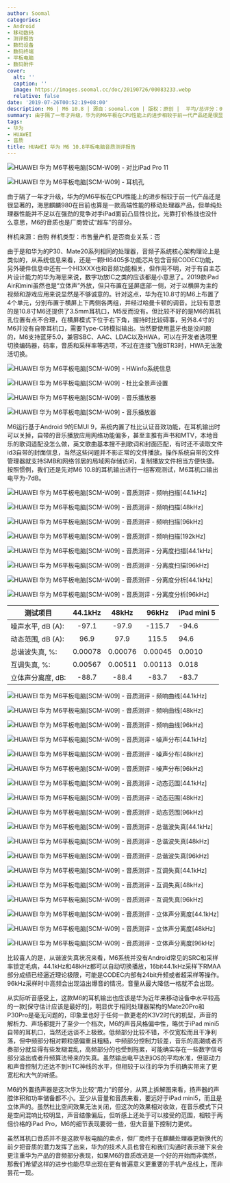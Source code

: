 ```yaml
---
author: Soomal
categories:
- Android
- 移动数码
- 测评报告
- 数码设备
- 数码终端
- 平板电脑
- 数码附件
cover:
  alt: ''
  caption: ''
  image: https://images.soomal.cc/doc/20190726/00083233.webp
  relative: false
date: '2019-07-26T00:52:19+08:00'
description: M6 | M6 10.8 | 源自：soomal.com | 版权：原创 |  平均/总评分：09.59/278
summary: 由于隔了一年才升级，华为的M6平板在CPU性能上的进步相较于前一代产品还是很显著的，海思麒麟980在目前也算是一款高端性能的移动处理器产品，但单纯处理器性能并不足以在强劲的竞争对手iPad面前凸显性价比，M6的音质也是厂商尝试“超车”的部分。
tags:
- 华为
- HUAWEI
- 音质
title: HUAWEI 华为 M6 10.8平板电脑音质测评报告
---
```


![HUAWEI 华为 M6平板电脑[SCM-W09] - 对比iPad Pro 11](https://images.soomal.cc/doc/20190717/00083084_01.webp)



![HUAWEI 华为 M6平板电脑[SCM-W09] - 耳机孔](https://images.soomal.cc/doc/20190717/00083097_01.webp)



由于隔了一年才升级，华为的M6平板在CPU性能上的进步相较于前一代产品还是很显著的，海思麒麟980在目前也算是一款高端性能的移动处理器产品，但单纯处理器性能并不足以在强劲的竞争对手iPad面前凸显性价比，光靠打价格战也没什么意思，M6的音质也是厂商尝试“超车”的部分。



样机来源：自购
样机类型：市售量产机
是否商业关系：否



由于是和华为的P30、Mate20系列相同的处理器，音频子系统核心架构理论上是类似的，从系统信息来看，还是一颗HI6405多功能芯片包含音频CODEC功能，另外硬件信息中还有一个HI3XXX也和音频功能相关，但作用不明，对于有自主芯片设计能力的华为海思来说，数字功放IC之类的应该都是小意思了。2019款iPad Air和mini虽然也是“立体声”外放，但只布置在竖屏底部一侧，对于以横屏为主的视频和游戏应用来说显然是不够诚意的。针对这点，华为在10.8寸的M6上布置了4个单元，分别布置于横屏上下两侧各两组，并经过哈曼卡顿的调音。比较有意思的是10.8寸M6还提供了3.5mm耳机口，M5反而没有。但比较不好的是M6的耳机孔位置有点不合理，在横屏模式下位于右下角，握持时比较碍事，另外8.4寸的M6并没有自带耳机口，需要Type-C转模拟输出。当然要使用蓝牙也是没问题的，M6支持蓝牙5.0，兼容SBC、AAC、LDAC以及HWA，可以在开发者选项里切换编码器，码率，音质和采样率等选项，不过在连接飞傲BTR3时，HWA无法激活切换。



![HUAWEI 华为 M6平板电脑[SCM-W09] - HWinfo系统信息](https://images.soomal.cc/doc/20190725/00083229_01.webp)



![HUAWEI 华为 M6平板电脑[SCM-W09] - 杜比全景声设置](https://images.soomal.cc/doc/20190725/00083230_01.webp)



![HUAWEI 华为 M6平板电脑[SCM-W09] - 音乐播放器](https://images.soomal.cc/doc/20190725/00083231_01.webp)



![HUAWEI 华为 M6平板电脑[SCM-W09] - 音乐播放器](https://images.soomal.cc/doc/20190725/00083232_01.webp)



M6运行基于Android 9的EMUI 9，系统内置了杜比认证音效功能，在耳机输出时可以关掉，自带的音乐播放应用网络功能偏多，甚至主推有声书和MTV，本地音乐的歌词适配没怎么做，英文歌曲基本搜不到歌词和封面匹配，有时还不读取文件id3自带的封面信息，当然这些问题并不影正常的文件播放。操作系统自带的文件管理器就支持SMB和网络邻居的局域网存储访问，复制播放文件相当方便快捷。按照惯例，我们还是先对M6 10.8的耳机输出进行一组客观测试，M6耳机口输出电平为-7dB。



![HUAWEI 华为 M6平板电脑[SCM-W09] - 音质测评 - 频响扫描[44.1kHz]](https://images.soomal.cc/doc/20190725/00083203_01.webp)



![HUAWEI 华为 M6平板电脑[SCM-W09] - 音质测评 - 频响扫描[48kHz]](https://images.soomal.cc/doc/20190725/00083204_01.webp)



![HUAWEI 华为 M6平板电脑[SCM-W09] - 音质测评 - 频响扫描[96kHz]](https://images.soomal.cc/doc/20190725/00083205_01.webp)



![HUAWEI 华为 M6平板电脑[SCM-W09] - 音质测评 - 频响扫描[192kHz]](https://images.soomal.cc/doc/20190725/00083206_01.webp)



![HUAWEI 华为 M6平板电脑[SCM-W09] - 音质测评 - 分离度扫描[44.1kHz]](https://images.soomal.cc/doc/20190725/00083207_01.webp)



![HUAWEI 华为 M6平板电脑[SCM-W09] - 音质测评 - 分离度扫描[96kHz]](https://images.soomal.cc/doc/20190725/00083208_01.webp)



![HUAWEI 华为 M6平板电脑[SCM-W09] - 音质测评 - 分离度分析[44.1kHz]](https://images.soomal.cc/doc/20190725/00083209_01.webp)



![HUAWEI 华为 M6平板电脑[SCM-W09] - 音质测评 - 分离度分析[96kHz]](https://images.soomal.cc/doc/20190725/00083210_01.webp)



| 测试项目 | 44.1kHz | 48kHz | 96kHz | iPad mini 5 |
| --- | :---: | :---: | :---: | --- |
| 噪声水平, dB (A): | -97.1 | -97.9 | -115.7 | -94.6 |
| 动态范围, dB (A): | 96.9 | 97.9 | 115.5 | 94.6 |
| 总谐波失真, %: | 0.00078 | 0.00076 | 0.00045 | 0.0010 |
| 互调失真, %: | 0.00567 | 0.00511 | 0.00113 | 0.018 |
| 立体声分离度, dB: | -88.7 | -88.4 | -83.7 | -83.7 |



![HUAWEI 华为 M6平板电脑[SCM-W09] - 音质测评 - 频响曲线[44.1kHz]](https://images.soomal.cc/doc/20190725/00083211_01.webp)



![HUAWEI 华为 M6平板电脑[SCM-W09] - 音质测评 - 频响曲线[48kHz]](https://images.soomal.cc/doc/20190725/00083212_01.webp)



![HUAWEI 华为 M6平板电脑[SCM-W09] - 音质测评 - 频响曲线[96kHz]](https://images.soomal.cc/doc/20190725/00083213_01.webp)



![HUAWEI 华为 M6平板电脑[SCM-W09] - 音质测评 - 噪声分布[44.1kHz]](https://images.soomal.cc/doc/20190725/00083214_01.webp)



![HUAWEI 华为 M6平板电脑[SCM-W09] - 音质测评 - 噪声分布[48kHz]](https://images.soomal.cc/doc/20190725/00083215_01.webp)



![HUAWEI 华为 M6平板电脑[SCM-W09] - 音质测评 - 噪声分布[96kHz]](https://images.soomal.cc/doc/20190725/00083216_01.webp)



![HUAWEI 华为 M6平板电脑[SCM-W09] - 音质测评 - 动态范围[44.1kHz]](https://images.soomal.cc/doc/20190725/00083217_01.webp)



![HUAWEI 华为 M6平板电脑[SCM-W09] - 音质测评 - 动态范围[48kHz]](https://images.soomal.cc/doc/20190725/00083218_01.webp)



![HUAWEI 华为 M6平板电脑[SCM-W09] - 音质测评 - 动态范围[96kHz]](https://images.soomal.cc/doc/20190725/00083219_01.webp)



![HUAWEI 华为 M6平板电脑[SCM-W09] - 音质测评 - 总谐波失真[44.1kHz]](https://images.soomal.cc/doc/20190725/00083220_01.webp)



![HUAWEI 华为 M6平板电脑[SCM-W09] - 音质测评 - 总谐波失真[48kHz]](https://images.soomal.cc/doc/20190725/00083221_01.webp)



![HUAWEI 华为 M6平板电脑[SCM-W09] - 音质测评 - 总谐波失真[96kHz]](https://images.soomal.cc/doc/20190725/00083222_01.webp)



![HUAWEI 华为 M6平板电脑[SCM-W09] - 音质测评 - 互调失真[44.1kHz]](https://images.soomal.cc/doc/20190725/00083223_01.webp)



![HUAWEI 华为 M6平板电脑[SCM-W09] - 音质测评 - 互调失真[48kHz]](https://images.soomal.cc/doc/20190725/00083224_01.webp)



![HUAWEI 华为 M6平板电脑[SCM-W09] - 音质测评 - 互调失真[96kHz]](https://images.soomal.cc/doc/20190725/00083225_01.webp)



![HUAWEI 华为 M6平板电脑[SCM-W09] - 音质测评 - 立体声分离度[44.1kHz]](https://images.soomal.cc/doc/20190725/00083226_01.webp)



![HUAWEI 华为 M6平板电脑[SCM-W09] - 音质测评 - 立体声分离度[48kHz]](https://images.soomal.cc/doc/20190725/00083227_01.webp)



![HUAWEI 华为 M6平板电脑[SCM-W09] - 音质测评 - 立体声分离度[96kHz]](https://images.soomal.cc/doc/20190725/00083228_01.webp)



比较喜人的是，从谐波失真状况来看，M6系统并没有Android常见的SRC和采样率锁定毛病，44.1kHz和48kHz都可以自动切换播放，16bit44.1kHz采样下RMAA部分成绩已经逼近理论极限，可能是CODEC内部有24bit升频或者超采样等操作。96kHz采样时中高频会出现溢出爆音的情况，音量从最大降低一格就不会出现。



从实际听音感受上，这款M6的耳机输出也应该是华为近年来移动设备中水平较高的一款[保守估计应该是最好的]，明显优于相同处理器架构的Mate20Pro和P30Pro是毫无问题的，印象里也好于任何一款更老的K3V2时代的机型，声音的解析力、声场都提升了至少一个档次，M6的声音风格偏中性，略优于iPad mini5自带的耳机口，当然还远谈不上极致。低频部分比较不错，不仅宽松而且干净利落，但中频部分相对颗粒感偏重且粗糙，中频部分控制力较差，音乐的高潮或者齐奏部分就显得有些发糊混乱，高频部分的也受到拖累，可能确实存在一些数字信号部分溢出或者升频算法带来的失真。虽然输出电平达到iOS的平均水准，但驱动力和声音控制力还达不到HTC神线的水平，但相较于以往的华为手机确实带来了更宽松和大气的听感。



M6的外置扬声器是这次华为比较“用力”的部分，从网上拆解图来看，扬声器的声腔体积和功率储备都不小。至少从音量和音质来看，要远好于iPad mini5，而且是立体声的。虽然杜比空间效果无法关闭，但这次的效果相对收敛，在音乐模式下只是空间混响比较明显，声音结像偏后，但听感上还处于可以接受的范围，相较于两倍价格的iPad Pro，M6的细节表现要弱一些，但大音量下控制力更优。



虽然耳机口音质并不是这款平板电脑的卖点，但厂商终于在麒麟处理器更新换代的前夕把音质的潜力发挥了出来，华为的技术人员也曾在和我们沟通时表示接下来会更注重华为产品的音频部分表现，如果M6的音质改进是一个好的开始而非偶然，那我们希望这样的进步也能尽早出现在更有普遍意义更重要的手机产品线上，而非昙花一现。